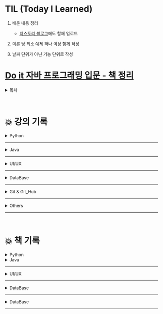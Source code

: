 # TIL (Today I Learned)

1. 배운 내용 정리

   - [티스토리 블로그](https://ktae23.tistory.com/)에도 함께 업로드

2. 이론 당 최소 예제 하나 이상 함께 작성

3. 날짜 단위가 아닌 기능 단위로 작성

# [Do it 자바 프로그래밍 입문 - 책 정리](https://github.com/ktae23/TIL/tree/master/JAVA_Study/Doit_Java)

<details>
<summary>목차</summary>
<br>
    <a href="https://github.com/ktae23/TIL/blob/master/JAVA_Study/Doit_Java/01_%EB%B3%80%EC%88%98.md">🟩변수</a>
    <br/>
    <a href="https://github.com/ktae23/TIL/blob/master/JAVA_Study/Doit_Java/02_%EC%83%81%EC%88%98%EC%99%80_%EB%A6%AC%ED%84%B0%EB%9F%B4.md">🟩상수와 리터럴</a>
    <br/>
    <a href="https://github.com/ktae23/TIL/blob/master/JAVA_Study/Doit_Java/03_%ED%98%95%20%EB%B3%80%ED%99%98(type%20conversion).md">🟩형 변환</a>
    <br/>
    <a href="https://github.com/ktae23/TIL/blob/master/JAVA_Study/Doit_Java/04_%ED%95%AD%EA%B3%BC%20%EC%97%B0%EC%82%B0%EC%9E%90.md">🟩항과 연산자</a>
    <br/>
    <a href="https://github.com/ktae23/TIL/blob/master/JAVA_Study/Doit_Java/05_If-Else.md">🟩If-else</a>
    <br/>
    <a href="https://github.com/ktae23/TIL/blob/master/JAVA_Study/Doit_Java/06_Switch-Case.md">🟩Switch-case</a>
    <br/>
    <a href="https://github.com/ktae23/TIL/blob/master/JAVA_Study/Doit_Java/07_for.md">🟩For</a>
    <br/>
    <a href="https://github.com/ktae23/TIL/blob/master/JAVA_Study/Doit_Java/08_continue%2CBreak.md">🟩Continue, Break</a>
    <br/>
    <a href="https://github.com/ktae23/TIL/blob/master/JAVA_Study/Doit_Java/09_while.md">🟩While</a>
    <br/>
    <a href="https://github.com/ktae23/TIL/blob/master/JAVA_Study/Doit_Java/10_Class_Package_Method.md">🟩Class, Package, Method</a>
    <br/>
    <a href="https://github.com/ktae23/TIL/blob/master/JAVA_Study/Doit_Java/11_Call_Method%2C%20Stack_Memory.md">🟩Call Method, Stack Memory</a>
    <br/>
    <a href="https://github.com/ktae23/TIL/blob/master/JAVA_Study/Doit_Java/12_Main_Method.md">🟩Main Method</a>
    <br/>
    <a href="https://github.com/ktae23/TIL/blob/master/JAVA_Study/Doit_Java/13_Instance%2CHeap_Memory.md">🟩Instance, Heap</a>
    <br/>
    <a href="https://github.com/ktae23/TIL/blob/master/JAVA_Study/Doit_Java/14_Constructor.md">🟩Constructor</a>
    <br/>
    <a href="https://github.com/ktae23/TIL/blob/master/JAVA_Study/Doit_Java/15_Reference_Type.md">🟩Reference Type</a>
    <br/>
    <a href="https://github.com/ktae23/TIL/blob/master/JAVA_Study/Doit_Java/16_Information_Hiding.md">🟩Information Hiding</a>
    <br/>
    <a href="https://github.com/ktae23/TIL/blob/master/JAVA_Study/Doit_Java/17_This.md">🟩this</a>
    <br/>
    <a href="https://github.com/ktae23/TIL/blob/master/JAVA_Study/Doit_Java/18_Object_Oriented_Programing.md">🟩OOP</a>
    <br/>
    <a href="https://github.com/ktae23/TIL/blob/master/JAVA_Study/Doit_Java/19_Static%2C%20Variable_Valid_Range.md">🟩Static</a>
    <br/>
    <a href="https://github.com/ktae23/TIL/blob/master/JAVA_Study/Doit_Java/20_Singleton_Pattern.md">🟩Singleton</a>
    <br/>
    <a href="https://github.com/ktae23/TIL/blob/master/JAVA_Study/Doit_Java/21_Array.md">🟩Array</a>
    <br/>
    <a href="https://github.com/ktae23/TIL/blob/master/JAVA_Study/Doit_Java/22_Array_Copy.md">🟩Array Copy</a>
    <br/>
    <a href="https://github.com/ktae23/TIL/blob/master/JAVA_Study/Doit_Java/23_Multi-dimensional_%20Array.md">🟩Multi Dimention Array</a>
    <br/>
    <a href="https://github.com/ktae23/TIL/blob/master/JAVA_Study/Doit_Java/24_Inheritance.md">🟩Interitance</a>
    <br/>
    <a href="https://github.com/ktae23/TIL/blob/master/JAVA_Study/Doit_Java/25_Polymorphism.md">🟩Polymorpism</a>
    <br/>
    <a href="https://github.com/ktae23/TIL/blob/master/JAVA_Study/Doit_Java/26_Abstract.md">🟩Abstract</a>
    <br/>
    <a href="https://github.com/ktae23/TIL/blob/master/JAVA_Study/Doit_Java/27_Interface.md">🟩Interfacece</a>
    <br/>
    <a href="https://github.com/ktae23/TIL/blob/master/JAVA_Study/Doit_Java/28_Base_Classes.md">🟩Basic Class</a>
    <br/>
    <a href="https://github.com/ktae23/TIL/blob/master/JAVA_Study/Doit_Java/29_Generic.md">🟩Generic</a>
    <br/>
    <a href="https://github.com/ktae23/TIL/blob/master/JAVA_Study/Doit_Java/30_Collection_Framework_List_Interface.md">🟩Collection FrameWork List</a>
    <br/>
    <a href="https://github.com/ktae23/TIL/blob/master/JAVA_Study/Doit_Java/31_Collection_Framework_Set_And_Map_Interface.md">🟩Collection FrameWork Set and Map</a>
    <br/>
    <a href="https://github.com/ktae23/TIL/blob/master/JAVA_Study/Doit_Java/32_InnerClass.md">🟩Inner Class</a>
    <br/>
    <a href="https://github.com/ktae23/TIL/blob/master/JAVA_Study/Doit_Java/33_Lambda_And_Stream.md">🟩Lambda and Stream</a>
    <br/>
    <a href="https://github.com/ktae23/TIL/blob/master/JAVA_Study/Doit_Java/34_Exception.md">🟩Exception</a>
    <br/>
    <a href="https://github.com/ktae23/TIL/blob/master/JAVA_Study/Doit_Java/35_IOStream.md">🟩IOStream</a>
    <br/>
    <a href="https://github.com/ktae23/TIL/blob/master/JAVA_Study/%ED%9A%8C%EA%B3%A0.md">🟥회고</a>
</details>

<br/>

<br/>



# 💥 강의 기록

<details>
    <summary>Python
        </summary>
🟢 Programming for Everybody (Getting Started with Python) - University of Michigan_Coursera<br>

🟢 Python Data Structures - University of Michigan_Coursera<br>

🟢 Using Python to Access Web Data - University of Michigan_Coursera<br>

🟢 Using Databases with Python - University of Michigan_Coursera<br>

🟢 파이썬으로 시작하는 데이터 사이언스 - 부스트코스<br>

🟢 체셔의 퀴즈, 파이썬 기초 강의 등 - 엘리스<br>
</details>

___

<details>
    <summary>Java
        </summary>
🟢 자바 프로그래밍 입문 -박은종 <br>
🟢 스프링 입문 - 코드로 배우는 스프링 부트, 웹 MVC, DB 접근 기술 -김영한<br>
🟢 이것이 자바다 - 신용권<br>
🟢 K-Digital Training - 멀티캠퍼스 온·오프 연계 AI활용 지능형 서비스 개발- 전은수<br>
🟢 시크릿코드 : SpringBoot/JPA - 컨트롤러 구현 편<br>
</details>

___

<details>
    <summary>UI/UX</summary>
🟢 learn-Html - Codecademy<br>
🟢 WEB2 - JavaScript - 생활코딩<br>
🟢 WEB2 - CSS - 생활코딩<br>
🟢 코딩 신생아 인강 - 패스트캠퍼스 - 고현민 강사<br>
</details>

___

<details>
    <summary>DataBase</summary>
🟢 DataBase 1 & 2 - MySQL - 생활코딩<br>
    </details>

___

<details>
    <summary>Git & Git_Hub</summary>
🟢 Git & Git_Hub 특강 - 멀티캠퍼스 강동주<br>
    </details>

___

<details>
    <summary>Others</summary>
🟢 컴퓨터, 웹, 코딩, 프로그래밍의 시작 - Web1 - 생활코딩<br>
🟢 Kevin의 알기 쉬운 Java 개발자 로드맵 이야기 - Kevin<br>
🟢 헬로 데이터 사이언스 - 부스트코스<br>
🟢 비전공자를 위한 개발자 취업 올인원 가이드 [통합편]<br>
</details>

---

<br/>



# 💥 책 기록

<details>
    <summary>Python
        </summary>
🟢 Do it! 점프 투 파이썬<br>
🟢 Do it! 파이썬 생활 프로그래밍<br>
🟢 딥러닝 챗봇<br>
</details>

<details>
    <summary>Java
        </summary>
🟢 Do it! 자바 프로그래밍 입문<br>
🟢 이것이 자바다<br>
</details>

___

<details>
    <summary>UI/UX</summary>
🟢 HTML5 웹 프로그래밍 입문<br>
</details>

___

<details>
    <summary>DataBase</summary>
🟢 이것이 오라클이다<br>
</details>

___

<details>
    <summary>DataBase</summary>
🟢 똑똑한 챗봇 만들기<br>
🟢 커리어 스킬<br>
🟢 프로그래머의 길 멘토에게 묻다<br>
</details>

___

